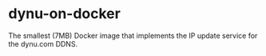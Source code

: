 # dynu-on-docker
The smallest (7MB) Docker image that implements the IP update service for the dynu.com DDNS.